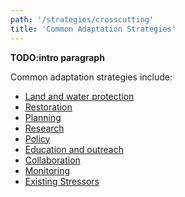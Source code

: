 ```yaml
---
path: '/strategies/crosscutting'
title: 'Common Adaptation Strategies'
---
```


<content-header icon="coastal_ecosystems" title="Common Adaptation Strategies"></content-header>

**TODO:intro paragraph**

Common adaptation strategies include:

- [Land and water protection](/strategies/crosscutting/protection)
- [Restoration](/strategies/crosscutting/restoration)
- [Planning](/strategies/crosscutting/planning)
- [Research](/strategies/crosscutting/research)
- [Policy](/strategies/crosscutting/policy)
- [Education and outreach](/strategies/crosscutting/education)
- [Collaboration](/strategies/crosscutting/collaboration)
- [Monitoring](/strategies/crosscutting/monitoring)
- [Existing Stressors](/strategies/crosscutting/existing)
